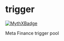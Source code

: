 # trigger
[![MythXBadge](https://badgen.net/https/api.mythx.io/v1/projects/f02481ec-d233-43b4-88c7-6669d8c3049d/badge/data?cache=300&icon=https://raw.githubusercontent.com/ConsenSys/mythx-github-badge/main/logo_white.svg)](https://badgen.net/https/api.mythx.io/v1/projects/f02481ec-d233-43b4-88c7-6669d8c3049d/badge/data?cache=300&icon=https://raw.githubusercontent.com/ConsenSys/mythx-github-badge/main/logo_white.svg)

Meta Finance trigger pool



